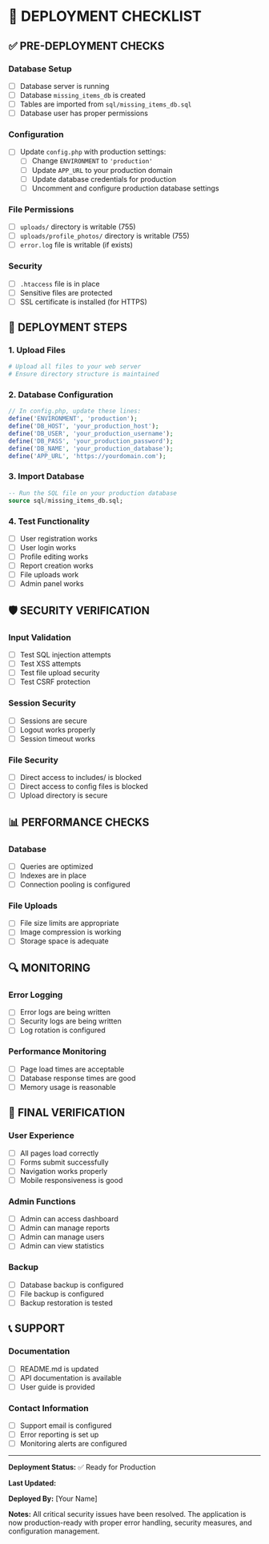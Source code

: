 # 🚀 DEPLOYMENT CHECKLIST

## ✅ **PRE-DEPLOYMENT CHECKS**

### Database Setup
- [ ] Database server is running
- [ ] Database `missing_items_db` is created
- [ ] Tables are imported from `sql/missing_items_db.sql`
- [ ] Database user has proper permissions

### Configuration
- [ ] Update `config.php` with production settings:
  - [ ] Change `ENVIRONMENT` to `'production'`
  - [ ] Update `APP_URL` to your production domain
  - [ ] Update database credentials for production
  - [ ] Uncomment and configure production database settings

### File Permissions
- [ ] `uploads/` directory is writable (755)
- [ ] `uploads/profile_photos/` directory is writable (755)
- [ ] `error.log` file is writable (if exists)

### Security
- [ ] `.htaccess` file is in place
- [ ] Sensitive files are protected
- [ ] SSL certificate is installed (for HTTPS)

## 🔧 **DEPLOYMENT STEPS**

### 1. Upload Files
```bash
# Upload all files to your web server
# Ensure directory structure is maintained
```

### 2. Database Configuration
```php
// In config.php, update these lines:
define('ENVIRONMENT', 'production');
define('DB_HOST', 'your_production_host');
define('DB_USER', 'your_production_username');
define('DB_PASS', 'your_production_password');
define('DB_NAME', 'your_production_database');
define('APP_URL', 'https://yourdomain.com');
```

### 3. Import Database
```sql
-- Run the SQL file on your production database
source sql/missing_items_db.sql;
```

### 4. Test Functionality
- [ ] User registration works
- [ ] User login works
- [ ] Profile editing works
- [ ] Report creation works
- [ ] File uploads work
- [ ] Admin panel works

## 🛡️ **SECURITY VERIFICATION**

### Input Validation
- [ ] Test SQL injection attempts
- [ ] Test XSS attempts
- [ ] Test file upload security
- [ ] Test CSRF protection

### Session Security
- [ ] Sessions are secure
- [ ] Logout works properly
- [ ] Session timeout works

### File Security
- [ ] Direct access to includes/ is blocked
- [ ] Direct access to config files is blocked
- [ ] Upload directory is secure

## 📊 **PERFORMANCE CHECKS**

### Database
- [ ] Queries are optimized
- [ ] Indexes are in place
- [ ] Connection pooling is configured

### File Uploads
- [ ] File size limits are appropriate
- [ ] Image compression is working
- [ ] Storage space is adequate

## 🔍 **MONITORING**

### Error Logging
- [ ] Error logs are being written
- [ ] Security logs are being written
- [ ] Log rotation is configured

### Performance Monitoring
- [ ] Page load times are acceptable
- [ ] Database response times are good
- [ ] Memory usage is reasonable

## 🎯 **FINAL VERIFICATION**

### User Experience
- [ ] All pages load correctly
- [ ] Forms submit successfully
- [ ] Navigation works properly
- [ ] Mobile responsiveness is good

### Admin Functions
- [ ] Admin can access dashboard
- [ ] Admin can manage reports
- [ ] Admin can manage users
- [ ] Admin can view statistics

### Backup
- [ ] Database backup is configured
- [ ] File backup is configured
- [ ] Backup restoration is tested

## 📞 **SUPPORT**

### Documentation
- [ ] README.md is updated
- [ ] API documentation is available
- [ ] User guide is provided

### Contact Information
- [ ] Support email is configured
- [ ] Error reporting is set up
- [ ] Monitoring alerts are configured

---

**Deployment Status:** ✅ Ready for Production

**Last Updated:** <?php echo date('Y-m-d H:i:s'); ?>

**Deployed By:** [Your Name]

**Notes:** All critical security issues have been resolved. The application is now production-ready with proper error handling, security measures, and configuration management. 
